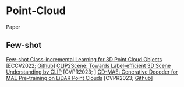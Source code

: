 # Point-Cloud
Paper

## Few-shot
[Few-shot Class-incremental Learning for 3D Point Cloud Objects](https://doi.org/10.48550/arXiv.2205.15225) [ECCV2022; [Github](https://github.com/townim-faisal/FSCIL-3D)]
[CLIP2Scene: Towards Label-efficient 3D Scene Understanding by CLIP](https://arxiv.org/pdf/2301.04926v1.pdf) [CVPR2023; ]
[GD-MAE: Generative Decoder for MAE Pre-training on LiDAR Point Clouds](https://arxiv.org/pdf/2212.03010.pdf) [CVPR2023; [Github](https://github.com/Nightmare-n/GD-MAE)]
